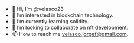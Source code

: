 - 👋 Hi, I’m @velasco23
- 👀 I’m interested in blockchain technology.
- 🌱 I’m currently learning solidity.
- 💞️ I’m looking to collaborate on nft development.
- 📫 How to reach me velasco.jorgef@gmail.com.

<!---
velasco23/velasco23 is a ✨ special ✨ repository because its `README.md` (this file) appears on your GitHub profile.
You can click the Preview link to take a look at your changes.
--->
